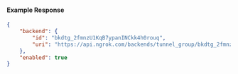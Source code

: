 <!-- Code generated for API Clients. DO NOT EDIT. -->

#### Example Response

```json
{
	"backend": {
		"id": "bkdtg_2fmnzU1KqB7ypanINCkk4h0rouq",
		"uri": "https://api.ngrok.com/backends/tunnel_group/bkdtg_2fmnzU1KqB7ypanINCkk4h0rouq"
	},
	"enabled": true
}
```
